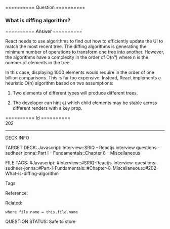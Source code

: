 ========== Question ==========  

### What is diffing algorithm?  

========== Answer ==========  

React needs to use algorithms to find out how to efficiently update the UI to match the most recent tree. The diffing algorithms is generating the minimum number of operations to transform one tree into another. However, the algorithms have a complexity in the order of O(n³) where n is the number of elements in the tree.

In this case, displaying 1000 elements would require in the order of one billion comparisons. This is far too expensive. Instead, React implements a heuristic O(n) algorithm based on two assumptions:

1.  Two elements of different types will produce different trees.

2.  The developer can hint at which child elements may be stable across different renders with a key prop.

========== Id ==========  
202

---

DECK INFO

TARGET DECK: Javascript::Interview::SRIQ - Reactjs interview questions - sudheer jonna::Part I - Fundamentals::Chapter 8 - Miscellaneous

FILE TAGS: #Javascript::#Interview::#SRIQ-Reactjs-interview-questions-sudheer-jonna::#Part-I-Fundamentals::#Chapter-8-Miscellaneous::#202-What-is-diffing-algorithm

Tags:

Reference:

Related:

```dataview
where file.name = this.file.name
```
QUESTION STATUS: Safe to store

